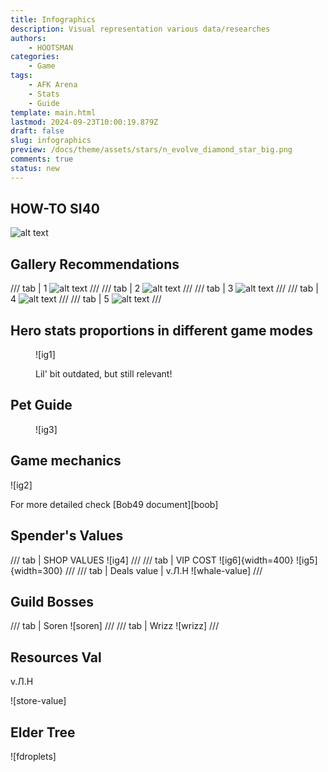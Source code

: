 ```yaml
---
title: Infographics
description: Visual representation various data/researches
authors:
    - HOOTSMAN
categories:
    - Game
tags:
    - AFK Arena
    - Stats
    - Guide
template: main.html
lastmod: 2024-09-23T10:00:19.879Z
draft: false
slug: infographics
preview: /docs/theme/assets/stars/n_evolve_diamond_star_big.png
comments: true
status: new
---
```


## HOW-TO SI40

![alt text](https://i.imgur.com/j5TAvqQ.jpeg)

## Gallery Recommendations

/// tab | 1
![alt text](https://i.imgur.com/8QaKHF2.jpeg)
///
/// tab | 2
![alt text](https://i.imgur.com/EaNT7D0.jpeg)
///
/// tab | 3
![alt text](https://i.imgur.com/oSLgWYc.jpeg)
///
/// tab | 4
![alt text](https://i.imgur.com/qj3LkM7.jpeg)
///
/// tab | 5
![alt text](https://i.imgur.com/7EI77kV.jpeg)
///

## Hero stats proportions in different game modes

<figure markdown="span">

![ig1]
<figcaption>Lil' bit outdated, but still relevant!</figcaption>
</figure>


## Pet Guide

<figure markdown="span">

![ig3]
</figure>

## Game mechanics

![ig2]

For more detailed check [Bob49 document][boob]

## Spender's Values

/// tab | SHOP VALUES
![ig4]
///
/// tab | VIP COST
![ig6]{width=400}
![ig5]{width=300}
///
/// tab | Deals value | v.Л.Н
![whale-value]
///

## Guild Bosses

/// tab | Soren
![soren]
///
/// tab | Wrizz
![wrizz]
///

## Resources Val

v.Л.Н

![store-value]

## Elder Tree

![fdroplets]
